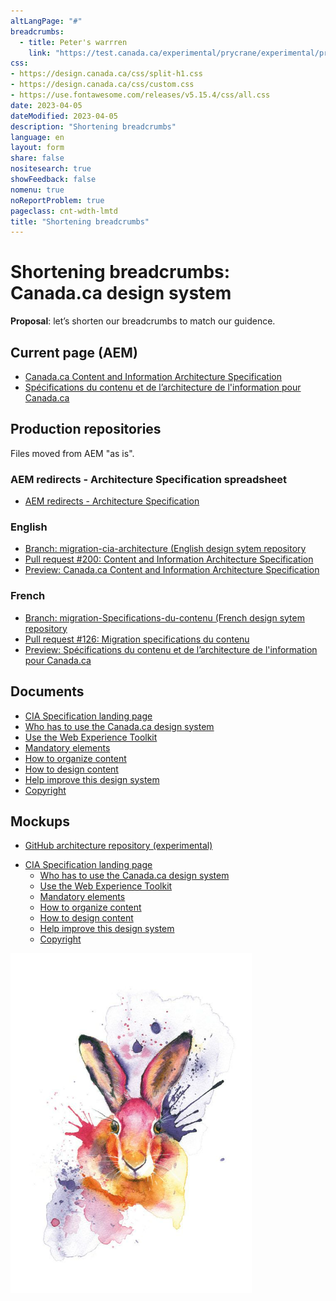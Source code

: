 ```yaml
---
altLangPage: "#"
breadcrumbs:
  - title: Peter's warrren
    link: "https://test.canada.ca/experimental/prycrane/experimental/prycrane/"
css:
- https://design.canada.ca/css/split-h1.css
- https://design.canada.ca/css/custom.css
- https://use.fontawesome.com/releases/v5.15.4/css/all.css
date: 2023-04-05
dateModified: 2023-04-05
description: "Shortening breadcrumbs"
language: en
layout: form
share: false
nositesearch: true
showFeedback: false
nomenu: true
noReportProblem: true
pageclass: cnt-wdth-lmtd
title: "Shortening breadcrumbs"
---
```

<div class="row">
  <div class="col-md-8">
    <h1 property="name" id="wb-cont" dir="ltr"><span class="stacked"><span>Shortening breadcrumbs</span>: <span>Canada.ca design system</span></span></h1>
    <p><strong>Proposal</strong>: let’s shorten our breadcrumbs to match our guidence.</p>
    <h2 class="h3 mrgn-tp-lg">Current page (AEM)</h2>
    <ul>
      <li><a href="https://www.canada.ca/en/treasury-board-secretariat/services/government-communications/canada-content-information-architecture-specification.html">Canada.ca Content and Information Architecture Specification</a></li>
      <li><a href="https://www.canada.ca/fr/secretariat-conseil-tresor/services/communications-gouvernementales/specifications-contenu-architecture-information-canada.html">Spécifications du contenu et de l’architecture de l'information pour Canada.ca</a></li>
    </ul>
    <h2 class="h3 mrgn-tp-lg">Production repositories</h2>
    <p>Files moved from AEM "as is".</p>    
    <h3 class="h4 mrgn-tp-lg">AEM redirects - Architecture Specification spreadsheet</h3>
    <ul class="fa-ul">
      <li><span class="fa-li"><span class="fas fa-directions"></span></span><a href="https://docs.google.com/spreadsheets/d/1DL6_TF12ddaT2dzX-Zvulp8G-nviOxkP40h0fNzL14g/edit#gid=0">AEM redirects - Architecture Specification</a></li>
    </ul>
    <h3 class="h4 mrgn-tp-lg">English</h3>
    <ul class="fa-ul">
      <li><span class="fa-li"><span class="fas fa-code-branch"></span></span><a href="https://github.com/canada-ca/design-system/tree/migration-cia-architechture">Branch: migration-cia-architecture (English design sytem repository</a></li>
      <li><span class="fa-li"><span class="fas fa-code-branch"></span></span><a href="https://github.com/canada-ca/design-system/pull/200">Pull request #200: Content and Information Architecture Specification</a></li>
      <li><span class="fa-li"><span class="fas fas fa-code"></span></span><a href="https://deploy-preview-200--design-system-canada-ca.netlify.app/architecture/canada-content-information-architecture-specification.html">Preview: Canada.ca Content and Information Architecture Specification</a></li>
    </ul>
    <h3 class="h4 mrgn-tp-lg">French</h3>
    <ul class="fa-ul">
      <li><span class="fa-li"><span class="fas fa-code-branch"></span></span><a href="https://github.com/canada-ca/systeme-conception/tree/migration-Specifications-du-contenu/architecture">Branch: migration-Specifications-du-contenu (French design sytem repository</a></li>
      <li><span class="fa-li"><span class="fas fa-code-branch"></span></span><a href="https://github.com/canada-ca/systeme-conception/pull/126">Pull request #126: Migration specifications du contenu</a></li>
      <li><span class="fa-li"><span class="fas fas fa-code"></span></span><a href="https://deploy-preview-126--systeme-conception-canada-ca.netlify.app/architecture/specifications-contenu-architecture-information-canada.html">Preview: Spécifications du contenu et de l’architecture de l'information pour Canada.ca</a></li>
    </ul>
    <!--<h2 class="h3 mrgn-tp-lg">Production repositories</h2>
    <ul>
      <li><a href="#">CIA Specification landing page</a>
        <ul>
          <li><a href="https://deploy-preview-200--design-system-canada-ca.netlify.app/architecture/usage-canadaca-design-02.html">Who has to use the Canada.ca design system</a></li>
          <li><a href="#">Use the Web Experience Toolkit</a></li>
          <li><a href="#">Mandatory elements</a></li>
          <li><a href="#">How to organize content</a></li>
          <li><a href="#">How to design content</a></li>
          <li><a href="#">Help improve this design system</a></li>
          <li><a href="#">Copyright</a></li>
        </ul>
      </li>
    </ul>-->
    <h2 class="h3 mrgn-tp-lg">Documents</h2>
    <ul class="fa-ul">
      <li><span class="fa-li"><span class="fab fa-google-drive"></span></span><a href="https://docs.google.com/document/d/1BMw6sEhUN7r1jdrrpEC1Ua1zsz9Gv5NA2PeRbzot-i4">CIA Specification landing page</a></li>
      <li><span class="fa-li"><span class="fab fa-google-drive"></span></span><a href="https://docs.google.com/document/d/1XG2UVHccPpUkt5QJdL0zZYZqbSlNAL9kppKgsHPSMJA">Who has to use the Canada.ca design system</a></li>
      <li><span class="fa-li"><span class="fab fa-google-drive"></span></span><a href="https://docs.google.com/document/d/1o5P26PBmKZB30jaWaTipOkXUq5G_SYDbsHa5JzxYaLk/edit#heading=h.2l5psl54vmqg">Use the Web Experience Toolkit</a></li>
      <li><span class="fa-li"><span class="fab fa-google-drive"></span></span><a href="https://docs.google.com/document/d/1tE3wlwsK4kacT_wuWVu_YhiPojR6LGKueAOn1m1XlXM">Mandatory elements</a></li>
      <li><span class="fa-li"><span class="fab fa-google-drive"></span></span><a href="https://docs.google.com/document/d/1bVTx9cbDNjKpcDfPnyRl69wRqK7nDQGw_NNNxm5F2W0">How to organize content</a></li>
      <li><span class="fa-li"><span class="fab fa-google-drive"></span></span><a href="https://docs.google.com/document/d/16DV4ryzXB7S299X7UHCg91BVluDAQ8qwlVTS9B0vEBk">How to design content</a></li>
      <li><span class="fa-li"><span class="fab fa-google-drive"></span></span><a href="https://docs.google.com/document/d/1Ag_TBM8aQa9g4r8QrOyFi8VszBD80jVQE_-iUnBWK2A">Help improve this design system</a></li>
      <li><span class="fa-li"><span class="fab fa-google-drive"></span></span><a href="https://docs.google.com/document/d/14NQ_KcHmwvVAXlK4CFMckMBBBw-1q6eVwkR11kQ1COI">Copyright</a></li>
    </ul>
    <h2 class="h3 mrgn-tp-lg">Mockups</h2>
    <ul class="fa-ul">
      <li><span class="fa-li"><span class="fas fa-code-branch"></span></span><a href="https://github.com/prycrane/experimental/tree/master/prycrane/architecture">GitHub architecture repository (experimental)</a></li>
    </ul>
    <ul>
      <li><a href="canada-content-information-architecture-specification.html">CIA Specification landing page</a>
        <ul>
          <li><a href="usage-canadaca-design.html">Who has to use the Canada.ca design system</a></li>
          <li><a href="web-experience-toolkit.html">Use the Web Experience Toolkit</a></li>
          <li><a href="mandatory-elements.html">Mandatory elements</a></li>
          <li><a href="organizing-content.html">How to organize content</a></li>
          <li><a href="templates.html">How to design content</a></li>
          <li><a href="contact.html">Help improve this design system</a></li>
          <li><a href="copyright.html">Copyright</a></li>
        </ul>
      </li>
    </ul>
  </div>
  <div class="col-md-4">
    <div><img src="./images/bunny19.png" alt="" class="img-responsive"></div>
  </div>
</div>
